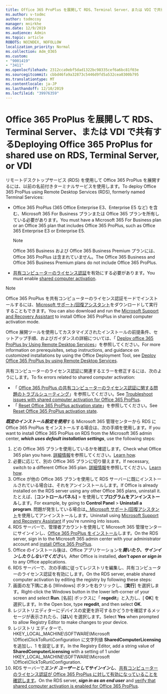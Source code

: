 ```yaml
---
title: Office 365 ProPlus を展開して RDS、Terminal Server、または VDI で共有する
ms.author: v-todmc
author: todmccoy
manager: mnirkhe
ms.date: 12/9/2019
ms.audience: Admin
ms.topic: article
ROBOTS: NOINDEX, NOFOLLOW
localization_priority: Normal
ms.collection: Adm_O365
ms.custom:
- "9001419"
- "3411"
ms.openlocfilehash: 2312cca9ebf5dad1322bc98335cef6a6bc81f03e
ms.sourcegitcommit: cbbd46fa9a32873c5446d9fd5a532cea0300b795
ms.translationtype: MT
ms.contentlocale: ja-JP
ms.lasthandoff: 12/10/2019
ms.locfileid: "39976359"
---
```

# <a name="deploying-office-365-proplus-for-shared-use-on-rds-terminal-server-or-vdi"></a><span data-ttu-id="a9413-102">Office 365 ProPlus を展開して RDS、Terminal Server、または VDI で共有する</span><span class="sxs-lookup"><span data-stu-id="a9413-102">Deploying Office 365 ProPlus for shared use on RDS, Terminal Server, or VDI</span></span>

<span data-ttu-id="a9413-103">リモートデスクトップサービス (RDS) を使用して Office 365 ProPlus を展開するには、以前の名前付きターミナルサービスを使用します。</span><span class="sxs-lookup"><span data-stu-id="a9413-103">To deploy Office 365 ProPlus using Remote Desktop Services (RDS), formerly named Terminal Services:</span></span>
- <span data-ttu-id="a9413-104">Office 365 ProPlus (365 Office Enterprise E3、Enterprise E5 など) を含む、Microsoft 365 For Business プランまたは Office 365 プランを所有している必要があります。</span><span class="sxs-lookup"><span data-stu-id="a9413-104">You must have a Microsoft 365 For Business plan or an Office 365 plan that includes Office 365 ProPlus, such as Office 365 Enterprise E3 or Enterprise E5.</span></span>
   > [!NOTE] 
   > <span data-ttu-id="a9413-105">Office 365 Business および Office 365 Business Premium プランには、Office 365 ProPlus は含まれていません。</span><span class="sxs-lookup"><span data-stu-id="a9413-105">The Office 365 Business and Office 365 Business Premium plans do not include Office 365 ProPlus.</span></span>
- <span data-ttu-id="a9413-106">[共有コンピューターのライセンス認証](https://docs.microsoft.com/DeployOffice/overview-of-shared-computer-activation-for-office-365-proplus)を有効にする必要があります。</span><span class="sxs-lookup"><span data-stu-id="a9413-106">You must enable [shared computer activation](https://docs.microsoft.com/DeployOffice/overview-of-shared-computer-activation-for-office-365-proplus).</span></span>

> [!NOTE]
> <span data-ttu-id="a9413-107">Office 365 ProPlus を共有コンピューターのライセンス認証モードでインストールするには、[Microsoft サポート/回復アシスタント](https://aka.ms/SaRA_OfficeSCA_M365Portal)をダウンロードして実行することもできます。</span><span class="sxs-lookup"><span data-stu-id="a9413-107">You can also download and run the [Microsoft Support and Recovery Assistant](https://aka.ms/SaRA_OfficeSCA_M365Portal) to install Office 365 ProPlus in shared computer activation mode.</span></span>

<span data-ttu-id="a9413-108">Office 展開ツールを使用してカスタマイズされたインストールの前提条件、セットアップ手順、およびガイダンスの詳細については、「 [Deploy office 365 ProPlus by Using Remote Desktop Services](https://docs.microsoft.com/DeployOffice/deploy-office-365-proplus-by-using-remote-desktop-services)」を参照してください。</span><span class="sxs-lookup"><span data-stu-id="a9413-108">For more information on prerequisites, setup instructions, and guidance on customized installations by using the Office Deployment Tool, see [Deploy Office 365 ProPlus by using Remote Desktop Services](https://docs.microsoft.com/DeployOffice/deploy-office-365-proplus-by-using-remote-desktop-services).</span></span>

<span data-ttu-id="a9413-109">共有コンピューターのライセンス認証に関連するエラーを修正するには、次のようにします。</span><span class="sxs-lookup"><span data-stu-id="a9413-109">To fix errors related to shared computer activation:</span></span>
- <span data-ttu-id="a9413-110">「 [Office 365 ProPlus の共有コンピューターのライセンス認証に関する問題のトラブルシューティング](https://docs.microsoft.com/DeployOffice/troubleshoot-issues-with-shared-computer-activation-for-office-365-proplus)」を参照してください。</span><span class="sxs-lookup"><span data-stu-id="a9413-110">See [Troubleshoot issues with shared computer activation for Office 365 ProPlus](https://docs.microsoft.com/DeployOffice/troubleshoot-issues-with-shared-computer-activation-for-office-365-proplus).</span></span>
- <span data-ttu-id="a9413-111">「 [Reset Office 365 ProPlus activation state](https://go.microsoft.com/fwlink/?linkid=2109218)」を参照してください。</span><span class="sxs-lookup"><span data-stu-id="a9413-111">See [Reset Office 365 ProPlus activation state](https://go.microsoft.com/fwlink/?linkid=2109218).</span></span>

<span data-ttu-id="a9413-112">***既定のインストール設定を使用***する Microsoft 365 管理センターから RDS に Office 365 ProPlus をインストールする場合は、次の手順を使用します。</span><span class="sxs-lookup"><span data-stu-id="a9413-112">If you want to install Office 365 ProPlus on RDS from the Microsoft 365 admin center, ***which uses default installation settings***, use the following steps:</span></span>

1.  <span data-ttu-id="a9413-113">どの Office 365 プランを使用しているかを確認します。</span><span class="sxs-lookup"><span data-stu-id="a9413-113">Check what Office 365 plan you have.</span></span> <span data-ttu-id="a9413-114">[詳細情報](https://docs.microsoft.com/office365/admin/admin-overview/what-subscription-do-i-have)を参照してください。</span><span class="sxs-lookup"><span data-stu-id="a9413-114">[Learn how](https://docs.microsoft.com/office365/admin/admin-overview/what-subscription-do-i-have).</span></span>
2.  <span data-ttu-id="a9413-115">必要に応じて、別の Office 365 プランに切り替えます。</span><span class="sxs-lookup"><span data-stu-id="a9413-115">If necessary, switch to a different Office 365 plan.</span></span> <span data-ttu-id="a9413-116">[詳細情報](https://docs.microsoft.com/office365/admin/subscriptions-and-billing/switch-to-a-different-plan)を参照してください。</span><span class="sxs-lookup"><span data-stu-id="a9413-116">[Learn how](https://docs.microsoft.com/office365/admin/subscriptions-and-billing/switch-to-a-different-plan).</span></span>
3.  <span data-ttu-id="a9413-117">Office が他の Office 365 プランを使用して RDS サーバーに既にインストールされている場合は、それをアンインストールします。</span><span class="sxs-lookup"><span data-stu-id="a9413-117">If Office is already installed on the RDS server using any other Office 365 plans, uninstall it.</span></span> <span data-ttu-id="a9413-118">たとえば、[**コントロールパネル]** > を使用して**プログラムをアンインストール**します。</span><span class="sxs-lookup"><span data-stu-id="a9413-118">For example, by going to **Control Panel** > **Uninstall a program**.</span></span> <span data-ttu-id="a9413-119">問題が発生している場合は[、Microsoft サポート/回復アシスタント](https://aka.ms/SARA-OfficeUninstall-Alchemy)を使用してアンインストールします。</span><span class="sxs-lookup"><span data-stu-id="a9413-119">Uninstall using [Microsoft Support and Recovery Assistant](https://aka.ms/SARA-OfficeUninstall-Alchemy) if you're running into issues.</span></span>
4.  <span data-ttu-id="a9413-120">RDS サーバーで、管理者アカウントを使用して Microsoft 365 管理センターにサインインし、[Office 365 ProPlus をインストール](https://portal.office.com/OLS/MySoftware.aspx)します。</span><span class="sxs-lookup"><span data-stu-id="a9413-120">On the RDS server, sign in to the Microsoft 365 admin center with your administrator account and [install Office 365 ProPlus](https://portal.office.com/OLS/MySoftware.aspx).</span></span>
5.  <span data-ttu-id="a9413-121">Office のインストール後は、Office アプリケーションを***開いたり、サインインしたりしないでください***。</span><span class="sxs-lookup"><span data-stu-id="a9413-121">After Office is installed, ***don't open or sign in*** to any Office applications.</span></span>
6.  <span data-ttu-id="a9413-122">RDS サーバーで、次の手順に従ってレジストリを編集し、共有コンピューターのライセンス認証を有効にします。</span><span class="sxs-lookup"><span data-stu-id="a9413-122">On the RDS server, enable shared computer activation by editing the registry by following these steps:</span></span>
   1. <span data-ttu-id="a9413-123">画面の左下隅にある [Windows] ボタンを右クリックし、[**実行**] を選択します。</span><span class="sxs-lookup"><span data-stu-id="a9413-123">Right-click the Windows button in the lower left-corner of your screen and select **Run**.</span></span> <span data-ttu-id="a9413-124">[名前] ボックスに「 **regedit**」と入力し、[ **OK**] を選択します。</span><span class="sxs-lookup"><span data-stu-id="a9413-124">In the Open box, type **regedit**, and then select **OK**.</span></span>
   2. <span data-ttu-id="a9413-125">レジストリエディターにデバイスの変更を許可するかどうかを確認するメッセージが表示されたら、[**はい**] を選択します。</span><span class="sxs-lookup"><span data-stu-id="a9413-125">Select **Yes** when prompted to allow Registry Editor to make changes to your device.</span></span>
   3. <span data-ttu-id="a9413-126">レジストリ エディターで、HKEY_LOCAL_MACHINE\SOFTWARE\Microsoft \Office\ClickToRun\Configuration に文字列値 **SharedComputerLicensing** を追加し、1 を設定します。</span><span class="sxs-lookup"><span data-stu-id="a9413-126">In the Registry Editor, add a string value of **SharedComputerLicensing** with a setting of 1 under HKEY_LOCAL_MACHINE\SOFTWARE\Microsoft \Office\ClickToRun\Configuration.</span></span>
   4. <span data-ttu-id="a9413-127">RDS サーバーで***エンド ユーザーとしてサインインし***、[共有コンピューターのライセンス認証が Office 365 ProPlus に対して有効になっていることを確認します](https://docs.microsoft.com/DeployOffice/troubleshoot-issues-with-shared-computer-activation-for-office-365-proplus#verify-that-activation-for-office-365-proplus-succeeded)。</span><span class="sxs-lookup"><span data-stu-id="a9413-127">On the RDS server, ***sign in as an end user*** and [verify that shared computer activation is enabled for Office 365 ProPlus](https://docs.microsoft.com/DeployOffice/troubleshoot-issues-with-shared-computer-activation-for-office-365-proplus#verify-that-activation-for-office-365-proplus-succeeded).</span></span>

